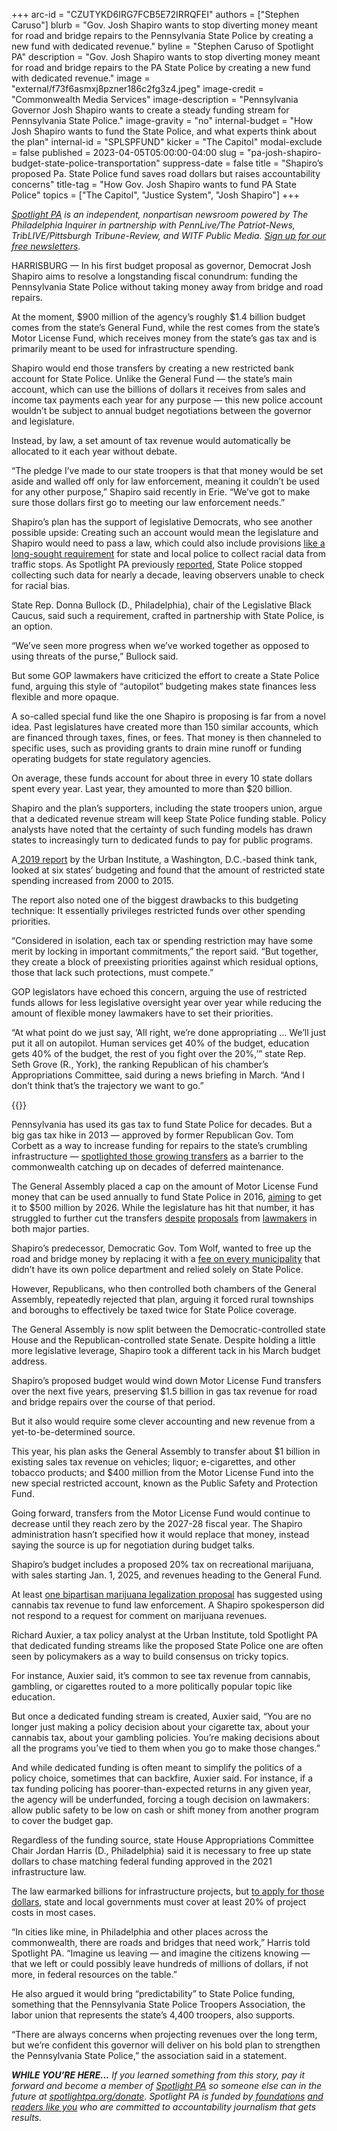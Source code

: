 +++
arc-id = "CZUTYKD6IRG7FCB5E72IRRQFEI"
authors = ["Stephen Caruso"]
blurb = "Gov. Josh Shapiro wants to stop diverting money meant for road and bridge repairs to the Pennsylvania State Police by creating a new fund with dedicated revenue."
byline = "Stephen Caruso of Spotlight PA"
description = "Gov. Josh Shapiro wants to stop diverting money meant for road and bridge repairs to the PA State Police by creating a new fund with dedicated revenue."
image = "external/f73f6asmxj8pzner186c2fg3z4.jpeg"
image-credit = "Commonwealth Media Services"
image-description = "Pennsylvania Governor Josh Shapiro wants to create a steady funding stream for Pennsylvania State Police."
image-gravity = "no"
internal-budget = "How Josh Shapiro wants to fund the State Police, and what experts think about the plan"
internal-id = "SPLSPFUND"
kicker = "The Capitol"
modal-exclude = false
published = 2023-04-05T05:00:00-04:00
slug = "pa-josh-shapiro-budget-state-police-transportation"
suppress-date = false
title = "Shapiro’s proposed Pa. State Police fund saves road dollars but raises accountability concerns"
title-tag = "How Gov. Josh Shapiro wants to fund PA State Police"
topics = ["The Capitol", "Justice System", "Josh Shapiro"]
+++

<a href="https://www.spotlightpa.org/"><i>Spotlight PA</i></a><i> is an independent, nonpartisan newsroom powered by The Philadelphia Inquirer in partnership with PennLive/The Patriot-News, TribLIVE/Pittsburgh Tribune-Review, and WITF Public Media. </i><a href="https://www.spotlightpa.org/newsletters"><i>Sign up for our free newsletters</i></a><i>.</i>

HARRISBURG — In his first budget proposal as governor, Democrat Josh Shapiro aims to resolve a longstanding fiscal conundrum: funding the Pennsylvania State Police without taking money away from bridge and road repairs.

At the moment, $900 million of the agency’s roughly $1.4 billion budget comes from the state’s General Fund, while the rest comes from the state’s Motor License Fund, which receives money from the state’s gas tax and is primarily meant to be used for infrastructure spending.

Shapiro would end those transfers by creating a new restricted bank account for State Police. Unlike the General Fund — the state’s main account, which can use the billions of dollars it receives from sales and income tax payments each year for any purpose — this new police account wouldn’t be subject to annual budget negotiations between the governor and legislature.

<script src="https://www.spotlightpa.org/embed.js" async></script><div data-spl-embed-version="1" data-spl-src="https://www.spotlightpa.org/embeds/newsletter/"></div>


Instead, by law, a set amount of tax revenue would automatically be allocated to it each year without debate.

“The pledge I’ve made to our state troopers is that that money would be set aside and walled off only for law enforcement, meaning it couldn’t be used for any other purpose,” Shapiro said recently in Erie. “We’ve got to make sure those dollars first go to meeting our law enforcement needs.”

Shapiro’s plan has the support of legislative Democrats, who see another possible upside: Creating such an account would mean the legislature and Shapiro would need to pass a law, which could also include provisions <a href="https://www.penncapital-star.com/civil-rights-social-justice/pa-black-caucus-pushes-for-universal-traffic-stop-racial-data-collection">like a long-sought requirement</a> for state and local police to collect racial data from traffic stops. As Spotlight PA previously <a href="https://www.spotlightpa.org/news/2022/10/pa-state-police-traffic-stop-racial-discrimination-data-problems/" target="_blank">reported</a>, State Police stopped collecting such data for nearly a decade, leaving observers unable to check for racial bias.

State Rep. Donna Bullock (D., Philadelphia), chair of the Legislative Black Caucus, said such a requirement, crafted in partnership with State Police, is an option.

“We’ve seen more progress when we’ve worked together as opposed to using threats of the purse,” Bullock said.

But some GOP lawmakers have criticized the effort to create a State Police fund, arguing this style of “autopilot” budgeting makes state finances less flexible and more opaque.

A so-called special fund like the one Shapiro is proposing is far from a novel idea. Past legislatures have created more than 150 similar accounts, which are financed through taxes, fines, or fees. That money is then channeled to specific uses, such as providing grants to drain mine runoff or funding operating budgets for state regulatory agencies.

On average, these funds account for about three in every 10 state dollars spent every year. Last year, they amounted to more than $20 billion.

Shapiro and the plan’s supporters, including the state troopers union, argue that a dedicated revenue stream will keep State Police funding stable. Policy analysts have noted that the certainty of such funding models has drawn states to increasingly turn to dedicated funds to pay for public programs.

A<a href="https://www.urban.org/sites/default/files/publication/100728/fiscal_democracy_in_the_states_how_much_spending_is_on_autopilot_6.pdf"> 2019 report</a> by the Urban Institute, a Washington, D.C.-based think tank, looked at six states’ budgeting and found that the amount of restricted state spending increased from 2000 to 2015.

The report also noted one of the biggest drawbacks to this budgeting technique: It essentially privileges restricted funds over other spending priorities.

“Considered in isolation, each tax or spending restriction may have some merit by locking in important commitments,” the report said. “But together, they create a block of preexisting priorities against which residual options, those that lack such protections, must compete.”

GOP legislators have echoed this concern, arguing the use of restricted funds allows for less legislative oversight year over year while reducing the amount of flexible money lawmakers have to set their priorities.

“At what point do we just say, ‘All right, we’re done appropriating … We’ll just put it all on autopilot. Human services get 40% of the budget, education gets 40% of the budget, the rest of you fight over the 20%,’” state Rep. Seth Grove (R., York), the ranking Republican of his chamber’s Appropriations Committee, said during a news briefing in March. “And I don’t think that’s the trajectory we want to go.”

{{<picture src="external/49g0fw8jgzh6a8cvjhcve4d5x4.jpeg" description="Pennsylvania has used its gas tax to fund State Police for decades. But a big gas tax hike in 2013 — approved by former Republican Gov. Tom Corbett as a way to increase funding for repairs to the state’s crumbling infrastructure — spotlighted those growing transfers as a barrier to the commonwealth catching up on decades of deferred maintenance." caption="Pennsylvania has used its gas tax to fund State Police for decades. But a big gas tax hike in 2013 — approved by former Republican Gov. Tom Corbett as a way to increase funding for repairs to the state’s crumbling infrastructure — spotlighted those growing transfers as a barrier to the commonwealth catching up on decades of deferred maintenance." credit="Commonwealth Media Services">}}

Pennsylvania has used its gas tax to fund State Police for decades. But a big gas tax hike in 2013 — approved by former Republican Gov. Tom Corbett as a way to increase funding for repairs to the state’s crumbling infrastructure — <a href="https://web.archive.org/20220128174343/https://www.paauditor.gov/Media/Default/Reports/PA%20Department%20of%20Transportation%20Audit%20Report%2004-25-19.pdf">spotlighted those growing transfers</a> as a barrier to the commonwealth catching up on decades of deferred maintenance.

The General Assembly placed a cap on the amount of Motor License Fund money that can be used annually to fund State Police in 2016, <a href="https://web.archive.org/20210413083330/http://pahighwayinfo.org/2016/07/state-fy-2016-17-budget-finalized/">aiming</a> to get it to $500 million by 2026. While the legislature has hit that number, it has struggled to further cut the transfers <a href="https://web.archive.org/20230305073425/https://triblive.com/news/pennsylvania/senate-bill-would-continue-to-reduce-state-police-funding-from-motor-license-fund/">despite</a> <a href="https://web.archive.org/20191224100210/https://www.penncapital-star.com/government-politics/can-you-pay-for-infrastructure-repairs-without-raising-state-taxes-in-new-plan-house-gop-says-yes/">proposals</a> from <a href="https://web.archive.org/20170404213510/https://www.pennlive.com/news/2017/04/paying_for_state_police_rep_st.html">lawmakers</a> in both major parties.

Shapiro’s predecessor, Democratic Gov. Tom Wolf, wanted to free up the road and bridge money by replacing it with a <a href="https://www.pennlive.com/news/2021/02/pa-budget-gov-tom-wolf-calls-for-state-police-fee-for-municipalities-again.html">fee on every municipality</a> that didn’t have its own police department and relied solely on State Police.

However, Republicans, who then controlled both chambers of the General Assembly, repeatedly rejected that plan, arguing it forced rural townships and boroughs to effectively be taxed twice for State Police coverage.

The General Assembly is now split between the Democratic-controlled state House and the Republican-controlled state Senate. Despite holding a little more legislative leverage, Shapiro took a different tack in his March budget address.

Shapiro’s proposed budget would wind down Motor License Fund transfers over the next five years, preserving $1.5 billion in gas tax revenue for road and bridge repairs over the course of that period.

But it also would require some clever accounting and new revenue from a yet-to-be-determined source.

This year, his plan asks the General Assembly to transfer about $1 billion in existing sales tax revenue on vehicles; liquor; e-cigarettes, and other tobacco products; and $400 million from the Motor License Fund into the new special restricted account, known as the Public Safety and Protection Fund.

Going forward, transfers from the Motor License Fund would continue to decrease until they reach zero by the 2027-28 fiscal year. The Shapiro administration hasn’t specified how it would replace that money, instead saying the source is up for negotiation during budget talks.

Shapiro’s budget includes a proposed 20% tax on recreational marijuana, with sales starting Jan. 1, 2025, and revenues heading to the General Fund.

At least <a href="https://web.archive.org/20211004182325/https://www.legis.state.pa.us/cfdocs/Legis/CSM/showMemoPublic.cfm?chamber=S&SPick=20210&cosponId=36290">one bipartisan marijuana legalization proposal</a> has suggested using cannabis tax revenue to fund law enforcement. A Shapiro spokesperson did not respond to a request for comment on marijuana revenues.

Richard Auxier, a tax policy analyst at the Urban Institute, told Spotlight PA that dedicated funding streams like the proposed State Police one are often seen by policymakers as a way to build consensus on tricky topics.

For instance, Auxier said, it’s common to see tax revenue from cannabis, gambling, or cigarettes routed to a more politically popular topic like education.

But once a dedicated funding stream is created, Auxier said, “You are no longer just making a policy decision about your cigarette tax, about your cannabis tax, about your gambling policies. You’re making decisions about all the programs you’ve tied to them when you go to make those changes.”

And while dedicated funding is often meant to simplify the politics of a policy choice, sometimes that can backfire, Auxier said. For instance, if a tax funding policing has poorer-than-expected returns in any given year, the agency will be underfunded, forcing a tough decision on lawmakers: allow public safety to be low on cash or shift money from another program to cover the budget gap.

<script src="https://www.spotlightpa.org/embed.js" async></script><div data-spl-embed-version="1" data-spl-src="https://www.spotlightpa.org/embeds/donate/"></div>


Regardless of the funding source, state House Appropriations Committee Chair Jordan Harris (D., Philadelphia) said it is necessary to free up state dollars to chase matching federal funding approved in the 2021 infrastructure law.

The law earmarked billions for infrastructure projects, but <a href="https://www.transportation.gov/sites/dot.gov/files/2023-02/RAISE%202023%20NOFO%20Amendment2.pdf">to apply for those dollars</a>, state and local governments must cover at least 20% of project costs in most cases.

“In cities like mine, in Philadelphia and other places across the commonwealth, there are roads and bridges that need work,” Harris told Spotlight PA. “Imagine us leaving — and imagine the citizens knowing — that we left or could possibly leave hundreds of millions of dollars, if not more, in federal resources on the table.”

He also argued it would bring “predictability” to State Police funding, something that the Pennsylvania State Police Troopers Association, the labor union that represents the state’s 4,400 troopers, also supports.

“There are always concerns when projecting revenues over the long term, but we’re confident this governor will deliver on his bold plan to strengthen the Pennsylvania State Police,” the association said in a statement.

<i><b>WHILE YOU’RE HERE...</b></i><i> If you learned something from this story, pay it forward and become a member of </i><a href="https://www.spotlightpa.org/"><i>Spotlight PA</i></a><i> so someone else can in the future at </i><a href="https://www.spotlightpa.org/donate"><i>spotlightpa.org/donate</i></a><i>. Spotlight PA is funded by</i><a href="https://www.spotlightpa.org/support"><i> foundations</i></a><i> </i><a href="https://www.spotlightpa.org/support"><i>and readers like you</i></a><i> who are committed to accountability journalism that gets results.</i>
